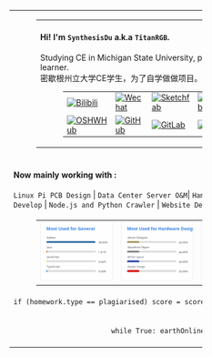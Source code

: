 <figure>
    <table style="width:80%;table-layout:fixed;">
        <thead></thead>
        <tbody>
            <tr>
                <td>
                    <figure>
                        <table>
                            <thead></thead>
                            <tbody>
                                <tr>
                                    <td>
                                        <h4>Hi! I'm <code>SynthesisDu</code> a.k.a <code>TitanRGB</code>.</h4>
                                        <p>Studying CE in Michigan State University, project-based
                                            learner.</br>密歇根州立大学CE学生，为了自学做做项目。</p>
                                        <figure>
                                            <table>
                                                <thead></thead>
                                                <tbody>
                                                    <tr>
                                                        <td><a href='https://space.bilibili.com/62596542'><img
                                                                    src="https://img.shields.io/badge/-泰坦RGB-fb7299?style=flat&amp;logo=Bilibili&amp;logoColor=white"
                                                                    referrerpolicy="no-referrer" alt="Bilibili"></a>
                                                        </td>
                                                        <td><a
                                                                href='https://mp.weixin.qq.com/mp/profile_ext?action=home&amp;__biz=MzIxODQ0NzQ1OQ==&amp;scene=124&amp;uin=&amp;key=&amp;devicetype=Windows+10+x64&amp;version=63010043&amp;lang=zh_CN&amp;a8scene=7&amp;fontgear=2'><img
                                                                    src="https://img.shields.io/badge/-SynthesisDu-green?style=flat&amp;logo=Wechat&amp;logoColor=white"
                                                                    referrerpolicy="no-referrer" alt="Wechat"></a></td>
                                                        <td><a href='https://sketchfab.com/SynthesisDu'><img
                                                                    src="https://img.shields.io/badge/-SynthesisDu-1CAAD9?style=flat&amp;logo=Sketchfab&amp;logoColor=white"
                                                                    referrerpolicy="no-referrer" alt="Sketchfab"></a>
                                                        </td>
                                                        <td><a
                                                                href='https://www.youtube.com/channel/UC81J1wPu1f1Dm3R8yWnrDqw'><img
                                                                    src="https://img.shields.io/badge/-SynRGB-FF0000?style=flat&amp;logo=YouTube&amp;logoColor=white"
                                                                    referrerpolicy="no-referrer" alt="YouTube"></a></td>
                                                    </tr>
                                                    <tr>
                                                        <td><a href='https://oshwhub.com/RGB_YES'><img
                                                                    src="https://img.shields.io/badge/-RGB_YES-5588ff?style=flat&amp;logo=data:image/png;base64,iVBORw0KGgoAAAANSUhEUgAAAB4AAAAeCAYAAAA7MK6iAAAA2UlEQVRIie1W0RLDIAjD3f7/l9nTro4RCFivvd3y1oomQQXlKoyZV1VZGTZwgLjPoHGEPRqGPXUK/kM8FwiHM6bOmAvGsefGLmy/U/eR41LqJnLKPXJcJbUC7DZ8rWeJbRB1WgsCIDGalCE61XSqV1zS5J17zJCnZ2QH8SwAolJA6EUZ7HQc4k/8+8TdU13uRha3TvVKCV0ilqzTdODtcdTAbbNn4MZax2kDD0R5gAJRWzw1rV5/j/aYdV8ifCO7x6UHnDMPgi0gkYDWG61aQKKKteW+nwsReQHXpy5D9yKlhQAAAABJRU5ErkJggg==&amp;logoColor=white"
                                                                    referrerpolicy="no-referrer" alt="OSHWHub"></a></td>
                                                        <td><a href='https://github.com/TitanRGB'><img
                                                                    src="https://img.shields.io/badge/-TitanRGB-3A3A3A?style=flat&amp;logo=GitHub&amp;logoColor=white"
                                                                    referrerpolicy="no-referrer" alt="GitHub"></a></td>
                                                        <td><a href='https://gitlab.com/SynthesisDu'><img
                                                                    src="https://img.shields.io/badge/-SynthesisDu-FFFFFF?style=flat&amp;logo=GitLab&amp"
                                                                    referrerpolicy="no-referrer" alt="GitLab"></a></td>
                                                        <td><a href='https://gitee.com/ddzbxh'><img
                                                                    src="https://img.shields.io/badge/-ddzbxh-C71D23?style=flat&amp;logo=Gitee&amp;logoColor=white"
                                                                    referrerpolicy="no-referrer" alt="Gitee"></a></td>
                                                    </tr>
                                                </tbody>
                                                <tbody></tbody>
                                            </table>
                                        </figure>
                                    </td>
                                    <td><img
                                            src="https://github-readme-stats.vercel.app/api?username=TitanRGB&show_icons=true&include_all_commits=true" />
                                    </td>
                                </tr>
                            </tbody>
                            <tbody></tbody>
                        </table>
                    </figure>
                </td>
            </tr>
            <tr>
                <td>
                    <h4>Now mainly working with :</h4><code>Linux Pi PCB Design</code> |
                    <code>Data Center Server O&amp;M</code>| <code>Ham Radio</code> | <code>Minecraft Mod Develop</code>
                    | <code>Node.js and Python Crawler</code> | <code>Website Design</code>
                </td>
            </tr>
            <tr>
                <td>
                    <figure>
                        <table>
                            <thead></thead>
                            <tbody>
                                <tr>
                                    <td>
                                        <!-- https://github-readme-stats.vercel.app/api/top-langs/?username=TitanRGB&langs_count=4&hide=HTML,CSS,Roff,TeX,Jupyter%20Notebook,Fortran,Cython,Batchfile,Makefile --><img
                                            src="./svg/Most Used for General.svg" />
                                    </td>
                                    <td>
                                        <!-- https://github-readme-stats.vercel.app/api/top-langs/?username=TitanRGB&langs_count=4&hide=C%2B%2B,Java,Python,JavaScript,Typescript,HTML,CSS,Roff,TeX,Jupyter%20Notebook,Fortran,Cython,Batchfile,Makefile --><img
                                            src="./svg/Most Used for Hardware Design.svg" />
                                    </td>
                                    <td>
                                        <!-- https://github-readme-stats.vercel.app/api/top-langs/?username=TitanRGB&langs_count=4&hide=Altium%20Designer,Wavefront%20Object,KiCad%20Layout,Gerber%20Image,Java,Python,JavaScript,Typescript,TeX,Roff,Jupyter%20Notebook,Fortran,Cython,HTML,Makefile --><img
                                            src="./svg/Some Other Been Used.svg" />
                                    </td>
                                </tr>
                            </tbody>
                            <tbody></tbody>
                        </table>
                    </figure>
                </td>
            </tr>
            <tr>
                <td><code class='language-java'
                        lang='java'>if (homework.type == plagiarised) score = score * 0;
                    </code>
                    <br />
                    <code class='language-python' width="60%" lang='python'>
                        while True: earthOnline.newTask("keep alive")
                    </code>
                </td>
            </tr>
        </tbody>
    </table>
</figure>